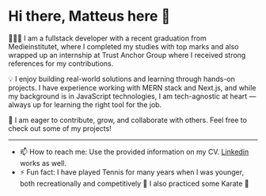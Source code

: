 # Hi there, Matteus here 👋

👨🏻‍💻 I am a fullstack developer with a recent graduation from Medieinstitutet, where I completed my studies with top marks and also wrapped up an internship at Trust Anchor Group where I received strong references for my contributions.

💡 I enjoy building real-world solutions and learning through hands-on projects. I have experience working with MERN stack and Next.js, and while my background is in JavaScript technologies, I am tech-agnostic at heart — always up for learning the right tool for the job.

🚀 I am eager to contribute, grow, and collaborate with others. Feel free to check out some of my projects!

------------------------------------
- 📫 How to reach me: Use the provided information on my CV. [Linkedin](https://www.linkedin.com/in/matteus-g/) works as well.
- ⚡ Fun fact: I have played Tennis for many years when I was younger, both recreationally and competitively 🎾 I also practiced some Karate 🥋
